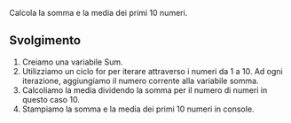Calcola la somma e la media dei primi 10 numeri.

## Svolgimento

1. Creiamo una variabile Sum.
2. Utilizziamo un ciclo for per iterare attraverso i numeri da 1 a 10. Ad ogni iterazione, aggiungiamo il numero corrente alla variabile somma.
3. Calcoliamo la media dividendo la somma per il numero di numeri in questo caso 10.
4. Stampiamo la somma e la media dei primi 10 numeri in console.